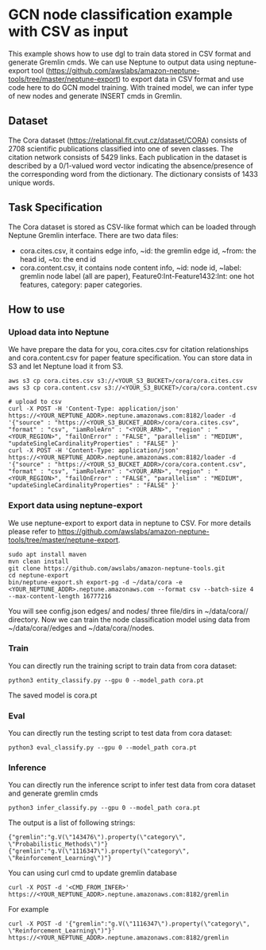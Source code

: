 # GCN node classification example with CSV as input
This example shows how to use dgl to train data stored in CSV format and generate Gremlin cmds. We can use Neptune to output data using neptune-export tool (https://github.com/awslabs/amazon-neptune-tools/tree/master/neptune-export) to export data in CSV format and use code here to do GCN model training. With trained model, we can infer type of new nodes and generate INSERT cmds in Gremlin.

## Dataset
The Cora dataset (https://relational.fit.cvut.cz/dataset/CORA) consists of 2708 scientific publications classified into one of seven classes. The citation network consists of 5429 links. Each publication in the dataset is described by a 0/1-valued word vector indicating the absence/presence of the corresponding word from the dictionary. The dictionary consists of 1433 unique words.

## Task Specification
The Cora dataset is stored as CSV-like format which can be loaded through Neptune Gremlin interface. There are two data files:

 * cora.cites.csv, it contains edge info, ~id: the gremlin edge id, ~from: the head id, ~to: the end id
 * cora.content.csv, it contains node content info, ~id: node id, ~label: gremlin node label (all are paper), Feature0:Int-Feature1432:Int: one hot features, category: paper categories.

## How to use
### Upload data into Neptune
We have prepare the data for you, cora.cites.csv for citation relationships and cora.content.csv for paper feature specification.
You can store data in S3 and let Neptune load it from S3.

```
aws s3 cp cora.cites.csv s3://<YOUR_S3_BUCKET>/cora/cora.cites.csv
aws s3 cp cora.content.csv s3://<YOUR_S3_BUCKET>/cora/cora.content.csv

# upload to csv
curl -X POST -H 'Content-Type: application/json' https://<YOUR_NEPTUNE_ADDR>.neptune.amazonaws.com:8182/loader -d '{"source" : "https://<YOUR_S3_BUCKET_ADDR>/cora/cora.cites.csv", "format" : "csv", "iamRoleArn" : "<YOUR_ARN>", "region" : "<YOUR_REGION>", "failOnError" : "FALSE", "parallelism" : "MEDIUM", "updateSingleCardinalityProperties" : "FALSE" }'
curl -X POST -H 'Content-Type: application/json' https://<YOUR_NEPTUNE_ADDR>.neptune.amazonaws.com:8182/loader -d '{"source" : "https://<YOUR_S3_BUCKET_ADDR>/cora/cora.content.csv", "format" : "csv", "iamRoleArn" : "<YOUR_ARN>", "region" : "<YOUR_REGION>", "failOnError" : "FALSE", "parallelism" : "MEDIUM", "updateSingleCardinalityProperties" : "FALSE" }'
```

### Export data using neptune-export
We use neptune-export to export data in neptune to CSV. For more details please refer to https://github.com/awslabs/amazon-neptune-tools/tree/master/neptune-export.

```
sudo apt install maven
mvn clean install
git clone https://github.com/awslabs/amazon-neptune-tools.git
cd neptune-export
bin/neptune-export.sh export-pg -d ~/data/cora -e <YOUR_NEPTUNE_ADDR>.neptune.amazonaws.com --format csv --batch-size 4 --max-content-length 16777216
```

You will see config.json edges/ and nodes/ three file/dirs in ~/data/cora/<timeline>/ directory. Now we can train the node classification model using data from ~/data/cora/<timeline>/edges and ~/data/cora/<timeline>/nodes.

### Train
You can directly run the training script to train data from cora dataset:
```
python3 entity_classify.py --gpu 0 --model_path cora.pt
```

The saved model is cora.pt

### Eval
You can directly run the testing script to test data from cora dataset:
```
python3 eval_classify.py --gpu 0 --model_path cora.pt
```

### Inference
You can directly run the inference script to infer test data from cora dataset and generate gremlin cmds
```
python3 infer_classify.py --gpu 0 --model_path cora.pt
```

The output is a list of following strings:
```
{"gremlin":"g.V(\"143476\").property(\"category\", \"Probabilistic_Methods\")"}
{"gremlin":"g.V(\"1116347\").property(\"category\", \"Reinforcement_Learning\")"}
```

You can using curl cmd to update gremlin database
```
curl -X POST -d '<CMD_FROM_INFER>' https://<YOUR_NEPTUNE_ADDR>.neptune.amazonaws.com:8182/gremlin
```

For example
```
curl -X POST -d '{"gremlin":"g.V(\"1116347\").property(\"category\", \"Reinforcement_Learning\")"}' https://<YOUR_NEPTUNE_ADDR>.neptune.amazonaws.com:8182/gremlin
```